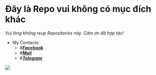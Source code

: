 # **Đây là Repo vui không có mục đích khác**
*Vui lòng không reup Repositories này. Cảm ơn đã hợp tác!*
- My Contacts:
  - #*****[Facebook](https://facebook.com/truongconguoc35)*****
  - #*****[Mail](truongconguoc35@yandex.com)*****
  - #*****[Telegram](https://t.me/truongconguoc)*****
<img src="replicate-prediction-bpels4c62fbjpde24yfhxirfhm.png">
